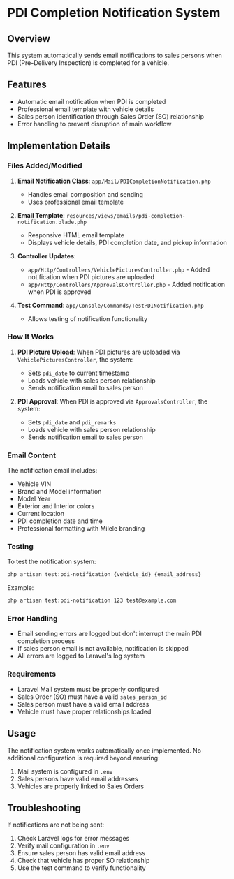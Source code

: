 # PDI Completion Notification System

## Overview
This system automatically sends email notifications to sales persons when PDI (Pre-Delivery Inspection) is completed for a vehicle.

## Features
- Automatic email notification when PDI is completed
- Professional email template with vehicle details
- Sales person identification through Sales Order (SO) relationship
- Error handling to prevent disruption of main workflow

## Implementation Details

### Files Added/Modified

1. **Email Notification Class**: `app/Mail/PDICompletionNotification.php`
   - Handles email composition and sending
   - Uses professional email template

2. **Email Template**: `resources/views/emails/pdi-completion-notification.blade.php`
   - Responsive HTML email template
   - Displays vehicle details, PDI completion date, and pickup information

3. **Controller Updates**:
   - `app/Http/Controllers/VehiclePicturesController.php` - Added notification when PDI pictures are uploaded
   - `app/Http/Controllers/ApprovalsController.php` - Added notification when PDI is approved

4. **Test Command**: `app/Console/Commands/TestPDINotification.php`
   - Allows testing of notification functionality

### How It Works

1. **PDI Picture Upload**: When PDI pictures are uploaded via `VehiclePicturesController`, the system:
   - Sets `pdi_date` to current timestamp
   - Loads vehicle with sales person relationship
   - Sends notification email to sales person

2. **PDI Approval**: When PDI is approved via `ApprovalsController`, the system:
   - Sets `pdi_date` and `pdi_remarks`
   - Loads vehicle with sales person relationship
   - Sends notification email to sales person

### Email Content

The notification email includes:
- Vehicle VIN
- Brand and Model information
- Model Year
- Exterior and Interior colors
- Current location
- PDI completion date and time
- Professional formatting with Milele branding

### Testing

To test the notification system:

```bash
php artisan test:pdi-notification {vehicle_id} {email_address}
```

Example:
```bash
php artisan test:pdi-notification 123 test@example.com
```

### Error Handling

- Email sending errors are logged but don't interrupt the main PDI completion process
- If sales person email is not available, notification is skipped
- All errors are logged to Laravel's log system

### Requirements

- Laravel Mail system must be properly configured
- Sales Order (SO) must have a valid `sales_person_id`
- Sales person must have a valid email address
- Vehicle must have proper relationships loaded

## Usage

The notification system works automatically once implemented. No additional configuration is required beyond ensuring:

1. Mail system is configured in `.env`
2. Sales persons have valid email addresses
3. Vehicles are properly linked to Sales Orders

## Troubleshooting

If notifications are not being sent:

1. Check Laravel logs for error messages
2. Verify mail configuration in `.env`
3. Ensure sales person has valid email address
4. Check that vehicle has proper SO relationship
5. Use the test command to verify functionality
